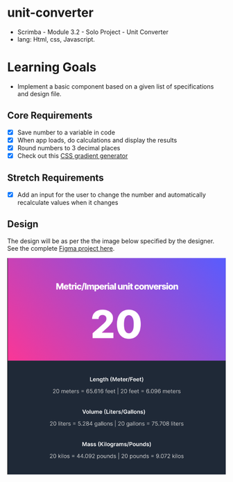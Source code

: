 # unit-converter
* Scrimba - Module 3.2 - Solo Project - Unit Converter
* lang: Html, css, Javascript.

# Learning Goals
* Implement a basic component based on a given list of specifications and design file.

## Core Requirements
- [x] Save number to a variable in code
- [x] When app loads, do calculations and display the results
- [x] Round numbers to 3 decimal places
- [x] Check out this [CSS gradient generator](https://www.joshwcomeau.com/gradient-generator/)

## Stretch Requirements
- [x] Add an input for the user to change the number and automatically recalculate values when it changes

## Design
The design will be as per the the image below specified by the designer. See the complete [Figma project here](https://www.figma.com/file/SGyeTJrpeBsVdtwjvTn2po/Unit-Conversion-(Copy)?node-id=0%3A1).

![alt](./Unit-Conversion.png)


